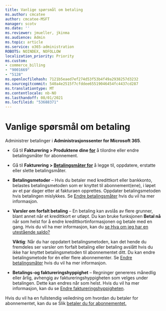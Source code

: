 ```yaml
---
title: Vanlige spørsmål om betaling
ms.author: cmcatee
author: cmcatee-MSFT
manager: scotv
ms.date: ''
ms.reviewer: jmueller, jkinma
ms.audience: Admin
ms.topic: article
ms.service: o365-administration
ROBOTS: NOINDEX, NOFOLLOW
localization_priority: Priority
ms.custom:
- commerce_billing
- "9001669"
- "5128"
ms.openlocfilehash: 7121b5eaed7ef274d53f53b4f49a2938257d3232
ms.sourcegitcommit: 540a4e2515f7cfddee65519046454fc4437cd287
ms.translationtype: MT
ms.contentlocale: nb-NO
ms.lasthandoff: 08/01/2021
ms.locfileid: "53688371"
---
```

# <a name="payment-faq"></a>Vanlige spørsmål om betaling

Administrer betalinger i **Administrasjonssenter for Microsoft 365**.

- Gå til **Fakturering > Produktene dine [for](https://go.microsoft.com/fwlink/p/?linkid=842054)** å tilordne eller endre betalingsmåter for abonnement.
- Gå til **Fakturering > [Betalingsmåter for](https://go.microsoft.com/fwlink/p/?linkid=2018806)** å legge til, oppdatere, erstatte eller slette betalingsmåter.

- **Betalingsmetoder** – Hvis du betaler med kredittkort eller bankkonto, belastes betalingsmetoden som er knyttet til abonnement(ene), i løpet av et par dager etter at fakturaen opprettes. Oppdater betalingsmetoden hvis betalingen mislykkes. Se [Endre betalingsmåter](/microsoft-365/commerce/billing-and-payments/manage-payment-methods) hvis du vil ha mer informasjon. 

- **Varsler om forfalt betaling** – En betaling kan avslås av flere grunner, blant annet når et kredittkort er utløpt. Du kan bruke funksjonen **Betal nå** når som helst for å endre kredittkortinformasjonen og betale med en gang. Hvis du vil ha mer informasjon, kan du [se Hva om jeg har en utestående saldo?](/microsoft-365/commerce/billing-and-payments/pay-for-your-subscription#what-if-i-have-an-outstanding-balance)

    **Viktig**: Når du har oppdatert betalingsmetoden, kan det hende du fremdeles ser varsler om forfalt betaling eller betaling avslått hvis du ikke har knyttet betalingsmetoden til abonnementet ditt. Du kan endre betalingsmetode for én eller flere abonnementer. Se [Endre betalingsmåter](/microsoft-365/commerce/billing-and-payments/manage-payment-methods) hvis du vil ha mer informasjon. 

- **Betalings-og faktureringshyppighet** – Regninger genereres månedlig eller årlig, avhengig av faktureringshyppigheten som velges under betalingen. Dette kan endres når som helst. Hvis du vil ha mer informasjon, kan du se [Endre faktureringshyppigheten](/microsoft-365/commerce/billing-and-payments/change-payment-frequency).

Hvis du vil ha en fullstendig veiledning om hvordan du betaler for abonnementet, kan du se Slik [betaler du for abonnementet.](/microsoft-365/commerce/billing-and-payments/pay-for-your-subscription)
